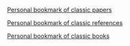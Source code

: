 
[Personal bookmark of classic papers](Research.md)

[Personal bookmark of classic references](Pedagogy.md)


[Personal bookmark of classic books](Books.md)
